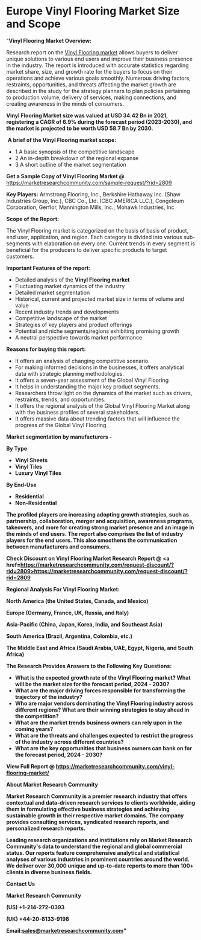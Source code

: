 # Europe Vinyl Flooring Market Size and Scope 
"<strong>Vinyl Flooring Market Overview:</strong>

Research report on the <a href=https://marketresearchcommunity.com/vinyl-flooring-market/>Vinyl Flooring market</a> allows buyers to deliver unique solutions to various end users and improve their business presence in the industry. The report is introduced with accurate statistics regarding market share, size, and growth rate for the buyers to focus on their operations and achieve various goals smoothly. Numerous driving factors, restraints, opportunities, and threats affecting the market growth are described in the study for the strategy planners to plan policies pertaining to production volume, delivery of services, making connections, and creating awareness in the minds of consumers.

<strong>Vinyl Flooring Market size was valued at USD 34.42 Bn in 2021, registering a CAGR of 6.9% during the forecast period (2023-2030), and the market is projected to be worth USD 58.7 Bn by 2030.</strong>

 <Strong>A brief of the Vinyl Flooring market scope:</Strong>
<ul>
 <li>1  A basic synopsis of the competitive landscape</li>
 <li>2  An in-depth breakdown of the regional expanse</li>
 <li>3  A short outline of the market segmentation</li>
</ul>
<strong>Get a Sample Copy of Vinyl Flooring Market @ </b></strong><a href=https://marketresearchcommunity.com/sample-request/?rid=2809><u>https://marketresearchcommunity.com/sample-request/?rid=2809</u></a>

<strong>Key Players:</strong> 
Armstrong Flooring, Inc., Berkshire Hathaway Inc. (Shaw Industries Group, Inc.), CBC Co., Ltd. (CBC AMERICA LLC.), Congoleum Corporation, Gerflor, Mannington Mills, Inc., Mohawk Industries, Inc

<strong>Scope of the Report:</strong>

The Vinyl Flooring market is categorized on the basis of basis of product, end user, application, and region. Each category is divided into various sub-segments with elaboration on every one. Current trends in every segment is beneficial for the producers to deliver specific products to target customers.

<strong><b>Important Features of the report:</b></strong>
<ul>
  <li>Detailed analysis of the <strong><b>Vinyl Flooring </b></strong><strong><b>market</b></strong></li>
  <li>Fluctuating market dynamics of the industry</li>
  <li>Detailed market segmentation</li>
  <li>Historical, current and projected market size in terms of volume and value</li>
  <li>Recent industry trends and developments</li>
  <li>Competitive landscape of the market</li>
  <li>Strategies of key players and product offerings</li>
  <li>Potential and niche segments/regions exhibiting promising growth</li>
  <li>A neutral perspective towards market performance</li>
</ul>
<strong><b>Reasons for buying this report:</b></strong>
<ul>
  <li>It offers an analysis of changing competitive scenario.</li>
  <li>For making informed decisions in the businesses, it offers analytical data with strategic planning methodologies.</li>
  <li>It offers a seven-year assessment of the Global Vinyl Flooring</li>
  <li>It helps in understanding the major key product segments.</li>
  <li>Researchers throw light on the dynamics of the market such as drivers, restraints, trends, and opportunities.</li>
  <li>It offers the regional analysis of the Global Vinyl Flooring Market along with the business profiles of several stakeholders.</li>
  <li>It offers massive data about trending factors that will influence the progress of the Global Vinyl Flooring</li>
</ul>

<strong>Market segmentation by manufacturers -</strong>


<strong><strong>By Type</strong></h4>
<ul>
 	<li>Vinyl Sheets</li>
 	<li>Vinyl Tiles</li>
 	<li>Luxury Vinyl Tiles</li>
</ul>
<strong><strong>By End-Use</strong></h4>
<ul>
 	<li>Residential</li>
 	<li>Non-Residential</li>
</ul>

The profiled players are increasing adopting growth strategies, such as partnership, collaboration, merger and acquisition, awareness programs, takeovers, and more for creating strong market presence and an image in the minds of end users. The report also comprises the list of industry players for the end users. This also smoothens the communication between manufacturers and consumers.

<strong><b>Check Discount on Vinyl Flooring Market Research Report @ </b></strong><a href=https://marketresearchcommunity.com/request-discount/?rid=2809><u>https://marketresearchcommunity.com/request-discount/?rid=2809</u></a>

<strong>Regional Analysis For Vinyl Flooring Market:</strong>

<strong>North America</strong> (the United States, Canada, and Mexico)

<strong>Europe</strong> (Germany, France, UK, Russia, and Italy)

<strong>Asia-Pacific</strong> (China, Japan, Korea, India, and Southeast Asia)

<strong>South America</strong> (Brazil, Argentina, Colombia, etc.)

<strong>The Middle East and Africa</strong> (Saudi Arabia, UAE, Egypt, Nigeria, and South Africa)

<strong>The Research Provides Answers to the Following Key Questions:</strong>
<ul>
 	<li>What is the expected growth rate of the Vinyl Flooring market? What will be the market size for the forecast period, 2024 - 2030?</li>
 	<li>What are the major driving forces responsible for transforming the trajectory of the industry?</li>
 	<li>Who are major vendors dominating the Vinyl Flooring industry across different regions? What are their winning strategies to stay ahead in the competition?</li>
 	<li>What are the market trends business owners can rely upon in the coming years?</li>
 	<li>What are the threats and challenges expected to restrict the progress of the industry across different countries?</li>
 	<li>What are the key opportunities that business owners can bank on for the forecast period, 2024 - 2030?</li>
</ul>

<strong>View Full Report @</strong> <a href=https://marketresearchcommunity.com/vinyl-flooring-market/>https://marketresearchcommunity.com/vinyl-flooring-market/</a>

<strong>About Market Research Community</strong>

Market Research Community is a premier research industry that offers contextual and data-driven research services to clients worldwide, aiding them in formulating effective business strategies and achieving sustainable growth in their respective market domains. The company provides consulting services, syndicated research reports, and personalized research reports.

Leading research organizations and institutions rely on Market Research Community's data to understand the regional and global commercial status. Our reports feature comprehensive analytical and statistical analyses of various industries in prominent countries around the world. We deliver over 30,000 unique and up-to-date reports to more than 100+ clients in diverse business fields.

<strong>Contact Us</strong>

<strong>Market Research Community</strong>

(US) +1-214-272-0393

(UK) +44-20-8133-9198

<strong>Email:</strong>sales@marketresearchcommunity.com"
